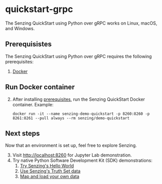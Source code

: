 # quickstart-grpc

The Senzing QuickStart using Python over gRPC works on Linux, macOS, and Windows.

## Prerequisistes

The Senzing QuickStart using Python over gRPC requires the following prerequisites:

1. [Docker]

## Run Docker container

2. After installing [prerequisites], run the Senzing QuickStart Docker container.
   Example:

    ```console
    docker run -it --name senzing-demo-quickstart -p 8260:8260 -p 8261:8261 --pull always --rm senzing/demo-quickstart

    ```

## Next steps

Now that an environment is set up, feel free to explore Senzing.

3. Visit [http://localhost:8260] for Jupyter Lab demonstration.
1. Try native Python Software Development Kit (SDK) demonstrations:
    1. [Try Senzing's Hello World]
    1. [Use Senzing's Truth Set data]
    1. [Map and load your own data]

[Docker]: https://github.com/senzing-garage/knowledge-base/blob/main/WHATIS/docker.md
[http://localhost:8260]: http://localhost:8260
[Map and load your own data]: map-and-load-your-own-data.md
[prerequisites]: #prerequisistes
[Try Senzing's Hello World]: hello-world.md
[Use Senzing's Truth Set data]: use-senzings-truth-set-data.md
